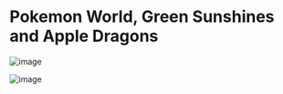 # Pokemon World, Green Sunshines and Apple Dragons

![image](https://github.com/ElGatoFiestero/TutorialTemasNintendoSwitch/assets/159089859/c8880d75-5edb-4e3e-9b8e-31699847a386)

![image](https://github.com/ElGatoFiestero/TutorialTemasNintendoSwitch/assets/159089859/38ad60bf-9fe0-49c7-b72e-0f40a039de2c)

